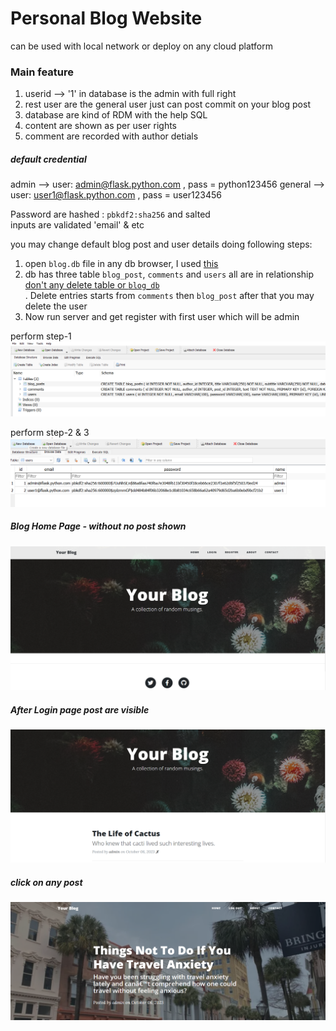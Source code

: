 # Personal Blog Website

can be used with local network or deploy on any cloud platform
### Main feature

1.  userid --> '1' in database is the admin with full right <br>
2. rest user are the general user just can post commit on your blog post
3. database are kind of RDM with the help SQL
4. content are shown as per user rights
5. comment are recorded with author detials 

##### default credential 

admin --> user: admin@flask.python.com , pass = python123456
general --> user: user1@flask.python.com , pass = user123456

Password are hashed : `pbkdf2:sha256` and salted <br>
inputs are validated 'email' & etc

you may change default blog post and user details doing following steps:

1. open `blog.db` file in any db browser, I used [this](https://sqlitebrowser.org/)
2. db has three table `blog_post`, `comments` and `users` all are in relationship <u>don't any delete table or `blog_db`</u> <br>. Delete entries starts from `comments` then `blog_post` after that you may delete the user 
3. Now run server and get register with first user which will be admin

perform step-1 
![db1.png](blog_image%2Fdb1.png)

perform step-2 & 3
![db2.png](blog_image%2Fdb2.png)

##### Blog Home Page - without no post shown

![homepage.png](blog_image%2Fhomepage.png)

##### After Login page post are visible 
![login.png](blog_image%2Flogin.png)


##### click on any post

![post-1.png](blog_image%2Fpost-1.png)
